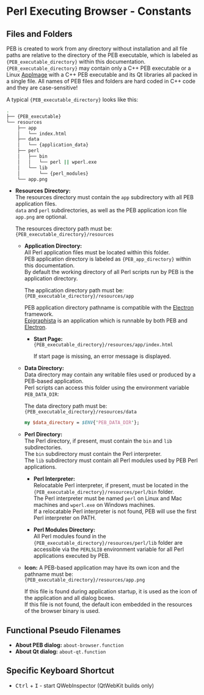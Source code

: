 # Perl Executing Browser - Constants

## Files and Folders

PEB is created to work from any directory without installation and all file paths are relative to the directory of the PEB executable, which is labeled as ``{PEB_executable_directory}`` within this documentation. ``{PEB_executable_directory}`` may contain only a C++ PEB executable or a Linux [AppImage](https://appimage.org/) with a C++ PEB executable and its Qt libraries all packed in a single file. All names of PEB files and folders are hard coded in C++ code and they are case-sensitive!  

A typical ``{PEB_executable_directory}`` looks like this:

```bash
.
├── {PEB_executable}
└── resources
    ├── app
    │   └── index.html
    ├── data
    │   └── {application_data}
    ├── perl
    │   ├── bin
    │   │   └── perl || wperl.exe
    │   └── lib
    │       └── {perl_modules}
    └── app.png
```

* **Resources Directory:**  
  The resources directory must contain the ``app`` subdirectory with all PEB application files.  
  ``data`` and ``perl`` subdirectories, as well as the PEB application icon file ``app.png`` are optional.  

  The resources directory path must be: ``{PEB_executable_directory}/resources``  

  * **Application Directory:**  
    All Perl application files must be located within this folder.  
    PEB application directory is labeled as ``{PEB_app_directory}`` within this documentation.  
    By default the working directory of all Perl scripts run by PEB is the application directory.  

    The application directory path must be: ``{PEB_executable_directory}/resources/app``  

    PEB application directory pathname is compatible with the [Electron](http://electron.atom.io/) framework.  
    [Epigraphista](https://github.com/ddmitov/epigraphista) is an application which is runnable by both PEB and [Electron](http://electron.atom.io/).  

    * **Start Page:**  
      ``{PEB_executable_directory}/resources/app/index.html``  

      If start page is missing, an error message is displayed.  

  * **Data Directory:**  
    Data directory may contain any writable files used or produced by a PEB-based application.  
    Perl scripts can access this folder using the environment variable ``PEB_DATA_DIR``:  

    The data directory path must be: ``{PEB_executable_directory}/resources/data``  

    ```perl
    my $data_directory = $ENV{'PEB_DATA_DIR'};
    ```

  * **Perl Directory:**  
    The Perl directory, if present, must contain the ``bin`` and ``lib`` subdirectories.  
    The ``bin`` subdirectory must contain the Perl interpreter.  
    The ``lib`` subdirectory must contain all Perl modules used by PEB Perl applications.  

    * **Perl Interpreter:**  
      Relocatable Perl interpreter, if present, must be located in the ``{PEB_executable_directory}/resources/perl/bin`` folder.  
      The Perl interpreter must be named ``perl`` on Linux and Mac machines and ``wperl.exe`` on Windows machines.  
      If a relocatable Perl interpreter is not found, PEB will use the first Perl interpreter on PATH.  

    * **Perl Modules Directory:**  
      All Perl modules found in the ``{PEB_executable_directory}/resources/perl/lib`` folder are accessible via the ``PERL5LIB`` environment variable for all Perl applications executed by PEB.  

  <a name="icon"></a>
  * **Icon:**
    A PEB-based application may have its own icon and the pathname must be:  
    ``{PEB_executable_directory}/resources/app.png``  

    If this file is found during application startup, it is used as the icon of the application and all dialog boxes.  
    If this file is not found, the default icon embedded in the resources of the browser binary is used.

## Functional Pseudo Filenames

* **About PEB dialog:** ``about-browser.function``
* **About Qt dialog:** ``about-qt.function``

## Specific Keyboard Shortcut

* <kbd>Ctrl</kbd> + <kbd>I</kbd> - start QWebInspector (QtWebKit builds only)
